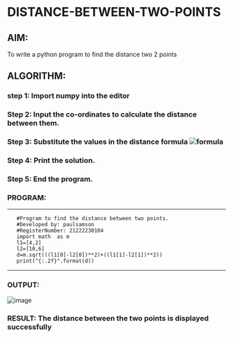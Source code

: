 # DISTANCE-BETWEEN-TWO-POINTS

## AIM:
To write a python program to find the distance two 2 points
## ALGORITHM:
### step 1: Import numpy into the editor
### Step 2: Input the co-ordinates to calculate the distance between them.
### Step 3: Substitute the values in the distance formula  ![formula](/formula.JPG)
### Step 4: Print the solution.
### Step 5: End the program. 
### PROGRAM:
***
       #Program to find the distance between two points.
       #Developed by: paulsamson
       #RegisterNumber: 21222230104
       import math  as m
       l1=[4,2]
       l2=[10,6]
       d=m.sqrt(((l1[0]-l2[0])**2)+((l1[1]-l2[1])**2))
       print("{:.2f}".format(d))

***

### OUTPUT:
![image](https://github.com/Dhiyanesh24/DISTANCE-BETWEEN-TWO-POINTS/assets/118362288/0b7222fa-ed2c-4f8d-b026-c252e2a42bb9)


### RESULT: The distance between the two points is displayed successfully
